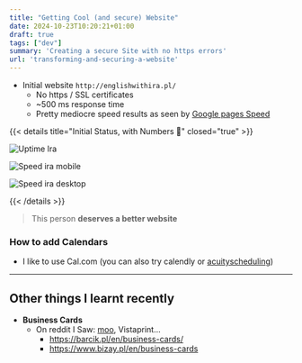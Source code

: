 ```yaml
---
title: "Getting Cool (and secure) Website"
date: 2024-10-23T10:20:21+01:00
draft: true
tags: ["dev"]
summary: 'Creating a secure Site with no https errors'
url: 'transforming-and-securing-a-website'
---
```


* Initial website `http://englishwithira.pl/`
    * No https / SSL certificates
    * ~500 ms response time
    * Pretty mediocre speed results as seen by [Google pages Speed](https://pagespeed.web.dev/analysis/http-englishwithira-pl/fxrli277be?form_factor=mobile)

{{< details title="Initial Status, with Numbers 📌" closed="true" >}}

![Uptime Ira](/blog_img/web/success4-ira/uptime-ira.png)

![Speed ira mobile](/blog_img/web/success4-ira/ira_mobile.png)

![Speed ira desktop](/blog_img/web/success4-ira/ira_desktop.png)

{{< /details >}}

> This person **deserves a better website**


### How to add Calendars

* I like to use Cal.com (you can also try calendly or [acuityscheduling](https://es.acuityscheduling.com/))

---

## Other things I learnt recently

* **Business Cards**
    * On reddit I Saw: [moo](https://www.moo.com/us/), Vistaprint...
        * https://barcik.pl/en/business-cards/
        * https://www.bizay.pl/en/business-cards